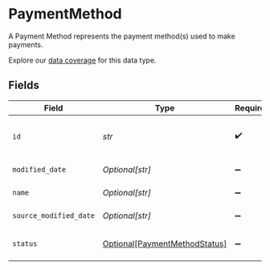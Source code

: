 # PaymentMethod

A Payment Method represents the payment method(s) used to make payments.

Explore our [data coverage](https://knowledge.codat.io/supported-features/commerce?view=tab-by-data-type&dataType=commerce-paymentMethods) for this data type.


## Fields

| Field                                                                       | Type                                                                        | Required                                                                    | Description                                                                 | Example                                                                     |
| --------------------------------------------------------------------------- | --------------------------------------------------------------------------- | --------------------------------------------------------------------------- | --------------------------------------------------------------------------- | --------------------------------------------------------------------------- |
| `id`                                                                        | *str*                                                                       | :heavy_check_mark:                                                          | A unique, persistent identifier for this record                             | 13d946f0-c5d5-42bc-b092-97ece17923ab                                        |
| `modified_date`                                                             | *Optional[str]*                                                             | :heavy_minus_sign:                                                          | N/A                                                                         | 2022-10-23T00:00:00.000Z                                                    |
| `name`                                                                      | *Optional[str]*                                                             | :heavy_minus_sign:                                                          | The name of the PaymentMethod                                               | Alipay                                                                      |
| `source_modified_date`                                                      | *Optional[str]*                                                             | :heavy_minus_sign:                                                          | N/A                                                                         | 2022-10-23T00:00:00.000Z                                                    |
| `status`                                                                    | [Optional[PaymentMethodStatus]](../../models/shared/paymentmethodstatus.md) | :heavy_minus_sign:                                                          | Status of the Payment Method.                                               |                                                                             |